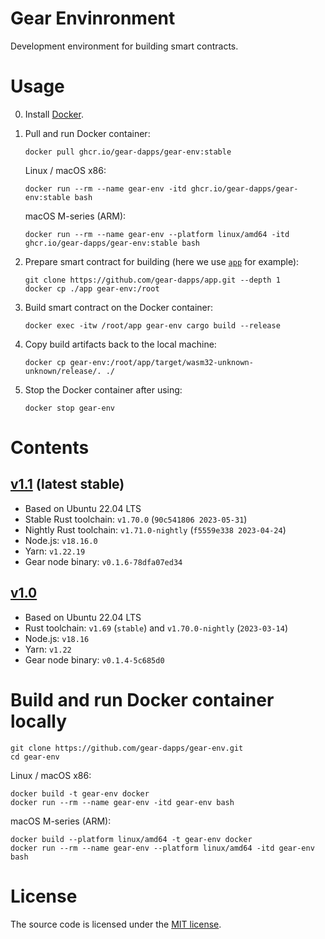 # Gear Envinronment

Development environment for building smart contracts.

# Usage

0. Install [Docker](https://docs.docker.com/engine/install/).

1. Pull and run Docker container:

    ```shell
    docker pull ghcr.io/gear-dapps/gear-env:stable
    ```

    Linux / macOS x86:

    ```shell
    docker run --rm --name gear-env -itd ghcr.io/gear-dapps/gear-env:stable bash
    ```

    macOS M-series (ARM):

    ```shell
    docker run --rm --name gear-env --platform linux/amd64 -itd ghcr.io/gear-dapps/gear-env:stable bash
    ```

2. Prepare smart contract for building (here we use [`app`](https://github.com/gear-dapps/app) for example):

    ```shell
    git clone https://github.com/gear-dapps/app.git --depth 1
    docker cp ./app gear-env:/root
    ```

3. Build smart contract on the Docker container:

    ```shell
    docker exec -itw /root/app gear-env cargo build --release
    ```

4. Copy build artifacts back to the local machine:

    ```shell
    docker cp gear-env:/root/app/target/wasm32-unknown-unknown/release/. ./
    ```

5. Stop the Docker container after using:

    ```shell
    docker stop gear-env
    ```

# Contents

## [v1.1](https://github.com/gear-dapps/gear-env/pkgs/container/gear-env/98312120?tag=1.1) (latest stable)

- Based on Ubuntu 22.04 LTS
- Stable Rust toolchain: `v1.70.0` (`90c541806 2023-05-31`)
- Nightly Rust toolchain: `v1.71.0-nightly` (`f5559e338 2023-04-24`)
- Node.js: `v18.16.0`
- Yarn: `v1.22.19`
- Gear node binary: `v0.1.6-78dfa07ed34`

## [v1.0](https://github.com/gear-dapps/gear-env/pkgs/container/gear-env/93962349?tag=1.0)

- Based on Ubuntu 22.04 LTS
- Rust toolchain: `v1.69` (`stable`) and `v1.70.0-nightly` (`2023-03-14`)
- Node.js: `v18.16`
- Yarn: `v1.22`
- Gear node binary: `v0.1.4-5c685d0`

# Build and run Docker container locally

```shell
git clone https://github.com/gear-dapps/gear-env.git
cd gear-env
```

Linux / macOS x86:

```shell
docker build -t gear-env docker
docker run --rm --name gear-env -itd gear-env bash
```

macOS M-series (ARM):

```shell
docker build --platform linux/amd64 -t gear-env docker
docker run --rm --name gear-env --platform linux/amd64 -itd gear-env bash
```

# License

The source code is licensed under the [MIT license](LICENSE).
